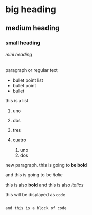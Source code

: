 # big heading
## medium heading
### small heading
###### mini heading




paragraph or regular text

- bullet point list
- bullet point
- bullet
  
this is a list

  1. uno
  
  1. dos
  
  1. tres
  
  1. cuatro

       1. uno
       2. dos

new paragraph. this is going to **be bold**

and this is going to be *italic*

this is also __bold__ and this is also _italics_

this will be displayed as `code`

```

and this is a block of code

```



